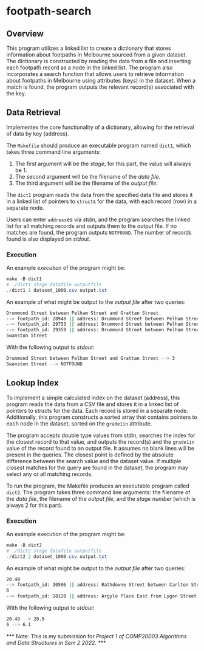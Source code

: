 # footpath-search

## Overview

This program utilizes a linked list to create a dictionary that stores information about footpaths in Melbourne sourced from a given dataset. The dictionary is constructed by reading the data from a file and inserting each footpath record as a node in the linked list. The program also incorporates a search function that allows users to retrieve information about footpaths in Melbourne using attributes (keys) in the dataset. When a match is found, the program outputs the relevant record(s) associated with the key.

## Data Retrieval 

Implementes the core functionality of a dictionary, allowing for the retrieval of data by key (address). 

The `Makefile` should produce an executable program named `dict1`, which takes three command line arguments:

1. The first argument will be the *stage*, for this part, the value will always be 1.
2. The second argument will be the filename of the *data file*. 
3. The third argument will be the filename of the *output file*.

The `dict1` program reads the data from the specified data file and stores it in a linked list of pointers to `struct`s for the data, with each record (row) in a separate node. 

Users can enter `address`es via *stdin*, and the program searches the linked list for all matching records and outputs them to the output file. If no matches are found, the program outputs `NOTFOUND`. The number of records found is also displayed on *stdout*.

### Execution

An example *execution* of the program might be:

```powershell
make -B dict1
# ./dict1 stage datafile outputfile
./dict1 1 dataset_1000.csv output.txt
```

An example of what might be output to the *output file* after two queries:

```bash
Drummond Street between Pelham Street and Grattan Street
--> footpath_id: 28948 || address: Drummond Street between Pelham Street and Grattan Street || clue_sa: Carlton || asset_type: Road Footway || deltaz: 1.02 || distance: 64.57 || grade1in: 63.3 || mcc_id: 1384459 || mccid_int: 20546 || rlmax: 42.32 || rlmin: 41.30 || segside: East || statusid: 2 || streetid: 583 || street_group: 29566 || start_lat: -37.802858 || start_lon: 144.968182 || end_lat: -37.802148 || end_lon: 144.968370 || 
--> footpath_id: 29753 || address: Drummond Street between Pelham Street and Grattan Street || clue_sa: Carlton || asset_type: Road Footway || deltaz: 0.61 || distance: 40.26 || grade1in: 66.0 || mcc_id: 1388956 || mccid_int: 20546 || rlmax: 43.31 || rlmin: 42.70 || segside: East || statusid: 2 || streetid: 583 || street_group: 29753 || start_lat: -37.802108 || start_lon: 144.968340 || end_lat: -37.801593 || end_lon: 144.968462 || 
--> footpath_id: 29359 || address: Drummond Street between Pelham Street and Grattan Street || clue_sa: Carlton || asset_type: Road Footway || deltaz: 3.45 || distance: 202.79 || grade1in: 58.8 || mcc_id: 1384369 || mccid_int: 20546 || rlmax: 44.31 || rlmin: 40.86 || segside: West || statusid: 2 || streetid: 583 || street_group: 30061 || start_lat: -37.802826 || start_lon: 144.967906 || end_lat: -37.801028 || end_lon: 144.968293 || 
Swanston Street
```

With the following output to *stdout*:

```bash
Drummond Street between Pelham Street and Grattan Street --> 3
Swanston Street --> NOTFOUND
```

## Lookup Index

To implement a simple calculated index on the dataset (address), this program reads the data from a CSV file and stores it in a linked list of pointers to structs for the data. Each record is stored in a separate node. Additionally, this program constructs a sorted array that contains pointers to each node in the dataset, sorted on the `grade1in` attribute.

The program accepts double type values from stdin, searches the index for the closest record to that value, and outputs the record(s) and the `grade1in` value of the record found to an output file. It assumes no blank lines will be present in the queries. The closest point is defined by the absolute difference between the search value and the dataset value. If multiple closest matches for the query are found in the dataset, the program may select any or all matching records.

To run the program, the Makefile produces an executable program called `dict2`. The program takes three command line arguments: the filename of the *data file*, the filename of the *output file*, and the *stage number* (which is always 2 for this part).

### Execution

An example execution of the program might be:

```powershell
make -B dict2
# ./dict2 stage datafile outputfile
./dict2 2 dataset_1000.csv output.txt
```

An example of what might be output to the *output file* after two queries:

```bash
20.49
--> footpath_id: 30506 || address: Rathdowne Street between Carlton Street and Faraday Street || clue_sa: Carlton || asset_type: Road Footway || deltaz: 3.02 || distance: 61.86 || grade1in: 20.5 || mcc_id: 1389885 || mccid_int: 20561 || rlmax: 40.7 || rlmin: 37.68 || segside: East || statusid: 2 || streetid: 1024 || street_group: 30882 || start_lat: -37.79934541 || start_lon: 144.9703623 || end_lat: -37.80018581 || end_lon: 144.9701767 ||
6
--> footpath_id: 28120 || address: Argyle Place East from Lygon Street || clue_sa: Carlton || asset_type: Road Footway || deltaz: 0.17 || distance: 1.04 || grade1in: 6.1 || mcc_id: 1389857 || mccid_int: 20727 || rlmax: 39.52 || rlmin: 39.35 || segside: || statusid: 3 || streetid: 396 || street_group: 28700 || start_lat: -37.80359949 || start_lon: 144.9671894 || end_lat: -37.80354208 || end_lon: 144.966623 ||
```

With the following output to *stdout*:

```bash
20.49 --> 20.5
6 --> 6.1
```

*** Note: This is my submission for *Project 1 of COMP20003 Algorithms and Data Structures in Sem 2 2022*. ***
